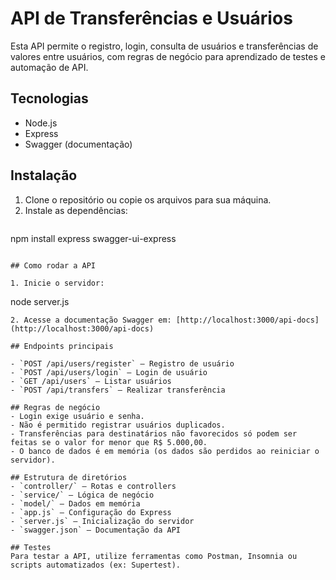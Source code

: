 # API de Transferências e Usuários

Esta API permite o registro, login, consulta de usuários e transferências de valores entre usuários, com regras de negócio para aprendizado de testes e automação de API.

## Tecnologias
- Node.js
- Express
- Swagger (documentação)

## Instalação

1. Clone o repositório ou copie os arquivos para sua máquina.
2. Instale as dependências:
   ```
npm install express swagger-ui-express
   ```

## Como rodar a API

1. Inicie o servidor:
   ```
node server.js
   ```
2. Acesse a documentação Swagger em: [http://localhost:3000/api-docs](http://localhost:3000/api-docs)

## Endpoints principais

- `POST /api/users/register` — Registro de usuário
- `POST /api/users/login` — Login de usuário
- `GET /api/users` — Listar usuários
- `POST /api/transfers` — Realizar transferência

## Regras de negócio
- Login exige usuário e senha.
- Não é permitido registrar usuários duplicados.
- Transferências para destinatários não favorecidos só podem ser feitas se o valor for menor que R$ 5.000,00.
- O banco de dados é em memória (os dados são perdidos ao reiniciar o servidor).

## Estrutura de diretórios
- `controller/` — Rotas e controllers
- `service/` — Lógica de negócio
- `model/` — Dados em memória
- `app.js` — Configuração do Express
- `server.js` — Inicialização do servidor
- `swagger.json` — Documentação da API

## Testes
Para testar a API, utilize ferramentas como Postman, Insomnia ou scripts automatizados (ex: Supertest).
